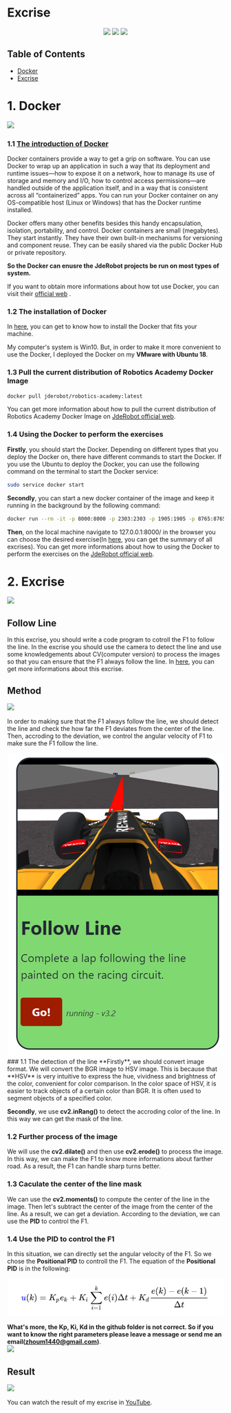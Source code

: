 
# Excrise

<div align=center><img src="https://img.shields.io/badge/Python-3776AB?style=for-the-badge&logo=python&logoColor=white"> <img src="https://img.shields.io/badge/GIT-E44C30?style=for-the-badge&logo=git&logoColor=white"> <img src="
https://img.shields.io/badge/docker-%230db7ed.svg?style=for-the-badge&logo=docker&logoColor=white"> 
</div>

## Table of Contents

- [Docker](#docker)
- [Excrise](#excrise)


# 1.  Docker
<img src="https://img.shields.io/badge/Docker----blue">

### 1.1 [The introduction of Docker](https://www.infoworld.com/article/3310941/why-you-should-use-docker-and-containers.html)

Docker containers provide a way to get a grip on software. You can use Docker to wrap up an application in such a way that its deployment and runtime issues—how to expose it on a network, how to manage its use of storage and memory and I/O, how to control access permissions—are handled outside of the application itself, and in a way that is consistent across all “containerized” apps. You can run your Docker container on any OS-compatible host (Linux or Windows) that has the Docker runtime installed.

Docker offers many other benefits besides this handy encapsulation, isolation, portability, and control. Docker containers are small (megabytes). They start instantly. They have their own built-in mechanisms for versioning and component reuse. They can be easily shared via the public  Docker Hub  or private repository.

**So the Docker can enusre the JdeRobot projects be run on most types of system.**

If you want to obtain more informations about how tot use Docker, you can visit their [official web](https://www.docker.com/) .



###  1.2 The installation of Docker
In [here](https://docs.docker.com/get-docker/), you can get to know how to install the Docker that fits your machine.

My computer's system is Win10. But, in order to make it more convenient to use the Docker, I deployed the Docker on my **VMware with Ubuntu 18**.

###  1.3 Pull the current distribution of Robotics Academy Docker Image
```sh
docker pull jderobot/robotics-academy:latest
```
You can get more information about how to pull the current distribution of Robotics Academy Docker Image on [JdeRobot official web](https://jderobot.github.io/RoboticsAcademy/user_guide/).

###  1.4 Using the Docker to perform the exercises

**Firstly**,  you should start the Docker. Depending on different types that you deploy the Docker on, there have different commands to start the Docker. If you use the Ubuntu to deploy the Docker, you can use the following command on the terminal to start the Docker service:
```sh
sudo service docker start
```
**Secondly**, you can start a new docker container of the image and keep it running in the background by the following command:
```sh
docker run --rm -it -p 8000:8000 -p 2303:2303 -p 1905:1905 -p 8765:8765 -p 6080:6080 -p 1108:1108 -p 7163:7163 jderobot/robotics-academy
```
**Then**, on the local machine navigate to 127.0.0.1:8000/ in the browser you can choose the desired exercise(In [here](https://jderobot.github.io/RoboticsAcademy/exercises/), you can get the summary of all excrises).
You can get more informations about how to using the Docker to perform the exercises on the [JdeRobot official web](https://jderobot.github.io/RoboticsAcademy/user_guide/).

# 2. Excrise

<img src="http://ForTheBadge.com/images/badges/made-with-python.svg">


##  Follow Line

In this excrise, you should write a code program to cotroll the F1 to follow the line. In the excrise you should use the camera to detect the line and use some knowledgements about CV(computer version) to process the images so that you can ensure that the F1 always follow the line. In [here](https://jderobot.github.io/RoboticsAcademy/exercises/AutonomousCars/follow_line/), you can get more informations about this excrise.

## Method
<img src = "https://img.shields.io/badge/opencv-2-orange">

In order to making sure that the F1 always follow the line, we should detect the line and check the how far the F1 deviates from the center of the line. Then, accroding to the deviation, we control the angular velocity of F1 to make sure the F1 follow the line.
<div align=center><img src="JdeRobot_excrise/Follow_Line/README/Follow_Line.png"></div>
### 1.1 The detection of the line
**Firstly**, we should convert image format. We will convert the BGR image to HSV image. This is because that **HSV** is very intuitive to express the hue, vividness and brightness of the color, convenient for color comparison. In the color space of HSV, it is easier to track objects of a certain color than BGR. It is often used to segment objects of a specified color.

**Secondly**, we use **cv2.inRang()** to detect the accroding color of the line. In this way we can get the mask of the line.

### 1.2 Further process of the image
We will use the **cv2.dilate()** and then use **cv2.erode()** to process the image. In this way, we can make the F1 to know more informations about farther road. As a result, the F1 can handle sharp turns better.

### 1.3 Caculate the center of the line mask
We can use the **cv2.moments()** to compute the center of the line in the image. Then let's subtract the center of the image from the center of the line. As a result, we can get a deviation. According to the deviation, we can use the **PID** to control the F1.

### 1.4 Use the PID to control the F1
In this situation, we can directly set the angular velocity of the F1. So we chose the **Positional PID** to controll the F1. The equation of the **Positional PID** is in the following:
<div align=center><img src="JdeRobot_excrise/Follow_Line/README/Positional_PID.png"></div>

**What's more, the Kp, Ki, Kd in the github folder is not correct. So if you want to know the right parameters please leave a message or send me an email(zhoum1440@gmail.com)**.  
<img src="https://img.shields.io/badge/Gmail-D14836?style=for-the-badge&logo=gmail&logoColor=white">

## Result   

<img src="https://img.shields.io/badge/YouTube-FF0000?style=for-the-badge&logo=youtube&logoColor=white">

You can watch the result of my excrise in [YouTube](https://youtu.be/-oZB0JRg9Ho). 


